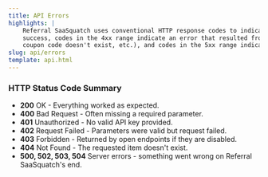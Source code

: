 ```yaml
---
title: API Errors
highlights: |
    Referral SaaSquatch uses conventional HTTP response codes to indicate success or failure of an API request. In general, codes in the 2xx range indicate
    success, codes in the 4xx range indicate an error that resulted from the provided information (e.g. a required parameter was missing, a
    coupon code doesn't exist, etc.), and codes in the 5xx range indicate an error with Referral SaaSquatch's servers.
slug: api/errors
template: api.html
---
```



### HTTP Status Code Summary

<ul class="unstyled docs-monospace">
    <li><strong>200</strong> OK - Everything worked as expected.</li>
    <li><strong>400</strong> Bad Request - Often missing a required parameter.</li>
    <li><strong>401</strong> Unauthorized - No valid API key provided.</li>
    <li><strong>402</strong> Request Failed - Parameters were valid but request failed.</li>
    <li><strong>403</strong> Forbidden - Returned by open endpoints if they are disabled.</li>
    <li><strong>404</strong> Not Found - The requested item doesn't exist.</li>
    <li><strong>500, 502, 503, 504</strong> Server errors - something went wrong on Referral SaaSquatch's end.</li>
</ul>
